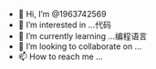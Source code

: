 - 👋 Hi, I’m @1963742569
- 👀 I’m interested in ...代码
- 🌱 I’m currently learning ...编程语言
- 💞️ I’m looking to collaborate on ...
- 📫 How to reach me ...

<!---
1963742569/1963742569 is a ✨ special ✨ repository because its `README.md` (this file) appears on your GitHub profile.
You can click the Preview link to take a look at your changes.
--->
